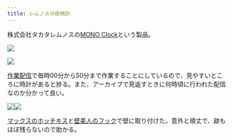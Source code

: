 ```yaml
---
title: レムノスの掛時計
---
```

株式会社タカタレムノスの[MONO Clock](https://www.amazon.co.jp/dp/B004UIT8BK)という製品。

![](https://lh4.googleusercontent.com/M0ROI5fpj-oT5QO5LXsxK25Q7zPv1Jnvu-xftPEI5CsIVAHuwHRQrt3Yb9GSMp0S0PLDX9hIXWHo7HKmszJorDjLULxVQ97XoWlMPaYR2ZW0pQs7hEmbk46zRibiVvwFtVKG1_hU__A-4g-kyQ)

![](https://lh3.googleusercontent.com/OxBCGF8-dZ6FeQrymLKOXLGRHk0-MvOr7T9RPC7lXR4ZHvgFPnKGwi2e9AYrun4Tl6rwiI48Nv6I9WytQMdJh9koXEAnqMZM5Df6IXrjP72k4eU3OKp2L9yj0S0SEKiXNVclHz3QPsfnmnazQQ)

[作業配信](https://www.youtube.com/channel/UC5s-KpSDGzxWPWNv94PnJHw)で毎時00分から50分まで作業することにしているので、見やすいところに時計があると捗る。また、アーカイブで見返すときに何時頃に行われた配信なのか分かって良い。

![](https://lh4.googleusercontent.com/qzZaXw4njCIhwdCYxKOlDy2h7HMI5LePFOEnR1WiJ88ENesr7Y3X62GUkfxT2j08ja_DOeaROfp5usKtjWDGk8d3rr22OBoS3B41inYF14-l3Z6gywI6M5X5F3kwI9bkQZis9oFk5bC0Rb5Fnw)![](https://lh6.googleusercontent.com/3zYytDzWDpD4CN7Tvy6F5LR6dcTL0zzgjh_OOc6FwGCy-5rBqs1j0Ri_7Fd0-8ifizbqTxacHVaycyHknQJXyDKTtWn4YVol42eyCtIsw3oXMZ8pkp27eBU4RHpmHiqsSnwclx2n6yW3QkbT9A)

[マックスのホッチキス](https://www.amazon.co.jp/dp/B000O9WRWG)と[壁美人のフック](https://www.amazon.co.jp/dp/B00CU78TDG)で壁に取り付けた。意外と頑丈で、跡もほぼ残らないので助かる。
